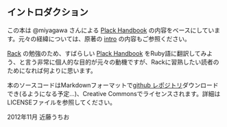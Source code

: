 ## イントロダクション

この本は @miyagawa さんによる [Plack Handbook](http://advent.plackperl.org/) の内容をベースにしています。元々の経緯については、原著の [intro](https://github.com/miyagawa/plack-handbook/blob/master/ja/00_intro.md) の内容もご参照ください。

[Rack](http://rack.github.com/) の勉強のため、すばらしい [Plack Handbook](http://advent.plackperl.org/) をRuby語に翻訳してみよう、と言う非常に個人的な目的が元々の動機ですが、Rackに習熟したい読者のためになれば何よりに思います。

本のソースコードはMarkdownフォーマットで[github レポジトリ](https://github.com/miyagawa/plack-handbook)ダウンロードでき(るようになる予定...)、Creative Commonsでライセンスされます。詳細はLICENSEファイルを参照してください。

2012年11月 近藤うちお


